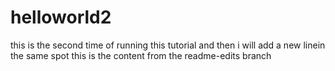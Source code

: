 # helloworld2
this is the second time of running this tutorial and then i will add a new linein the same spot
this is the content from the readme-edits branch
